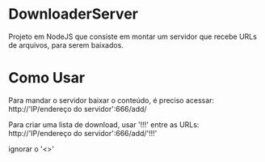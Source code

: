 DownloaderServer
================

Projeto em NodeJS que consiste em montar um servidor que recebe URLs de arquivos, para serem baixados.


Como Usar
================

Para mandar o servidor baixar o conteúdo, é preciso acessar:
  http://'IP/endereço do servidor':666/add/<URL1>
  
Para criar uma lista de download, usar '!!!' entre as URLs:
  http://'IP/endereço do servidor':666/add/<URL1>'!!!'<URL2>
  
  ignorar o '<>'
